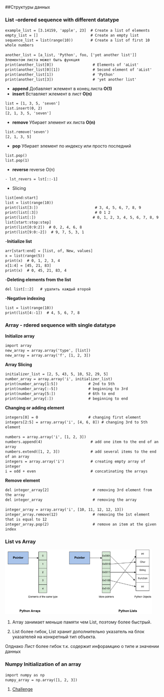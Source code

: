 ##Структуры данных

### List -ordered sequence with different datatype
```
example_list = [3.14159, 'apple', 23]  # Create a list of elements
empty_list = []                        # Create an empty list
sequence_list = list(range(10))        # Create a list of first 10 whole numbers

another_list = [a_list, 'Python', foo, ['yet another list']]  Элементом листа может быть функция
print(another_list[0])                  # Elements of 'aList'
print(another_list[0][1])               # Second element of 'aList'
print(another_list[1])                  # 'Python'
print(another_list[3])                  # 'yet another list'

```
- **append** Добавляет жлемент в конец листа **O(1)**
- **insert** Вставляет жлемент в лист **O(n)**
```
list = [1, 3, 5, 'seven']
list.insert(0, 2)
[2, 1, 3, 5, 'seven']
```
- **remove** Убирает элемент их листа **O(n)**
```
list.remove('seven')
[2, 1, 3, 5]
```
- **pop** Убирает элемент по  индексу или просто последний
```
list.pop()
list.pop(1)
```
- **reverse** reverse O(n)
```
- lst_revers = lst[::-1]
```
- Slicing
```
list[end:start]
list = list(range(10))
print(list[3:])                          # 3, 4, 5, 6, 7, 8, 9
print(list[:3])                          # 0 1 2
print(list[:])                          # 0, 1, 2, 3, 4, 5, 6, 7, 8, 9
list[start:stop:step]
print(list[0:9:2])  # 0, 2, 4, 6, 8  
print(list[9:0:-2])  # 9, 7, 5, 3, 1
```
-**Initialize list**
```
arr[start:end] = [list, of, New, values]
x = list(range(5))
print(x)  # 0, 1, 2, 3, 4
x[1:4] = [45, 21, 83]
print(x)  # 0, 45, 21, 83, 4
```
-**Deleting elements from the list**
```
del list[::2]   # удалить каждый второй
```
-**Negative indexing**
```
list = list(range(10))
print(list[4:-1])  # 4, 5, 6, 7, 8
```
### Array - rdered sequence with single datatype
**Initialize array**
```
import array
new_array = array.array('type', [list])
new_array = array.array('f', [1, 2, 3])
```
**Array Slicing**
```
initializer_list = [2, 5, 43, 5, 10, 52, 29, 5]
number_array = array.array('i', initializer_list)
print(number_array[1:5])              # 2nd to 5th
print(number_array[:-5])              # beginning to 3rd
print(number_array[5:])               # 6th to end
print(number_array[:])                # beginning to end
```
**Changing or adding element**
```
integers[0] = 0                       # changing first element
integers[2:5] = array.array('i', [4, 6, 8]) # changing 3rd to 5th element

numbers = array.array('i', [1, 2, 3])
numbers.append(4)                      # add one item to the end of an array
numbers.extend([1, 2, 3])              # add several items to the end of an array
integers = array.array('i')            # creating empty array of integer
i = odd + even                         # concatinating the arrays
```
**Remove element**
```
del integer_array[2]                    # removing 3rd element from the array
del integer_array                       # removing the array

integer_array = array.array('i', [10, 11, 12, 12, 13])
integer_array.remove(12)                # removing the 1st element that is equal to 12
integer_array.pop(2)                    # remove an item at the given index

```
### List vs Array

<img src="img/02.png" width="480">

1. Array занимает меньше памяти чем List, поэтому более быстрый. 

1. List более гибок,  List хранит дополнительно указатель на блок указателей на конкретный тип объекта. 

Олднако Лист более гибок т.к. содержит инфорамцию о типе и значении данных

### Numpy Initialization of an array
```
import numpy as np
numpy_array = np.array([1, 2, 3])
```

1. [Challenge](data_struct02.md)</br>